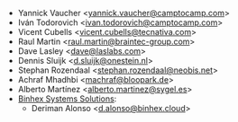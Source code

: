 - Yannick Vaucher \<<yannick.vaucher@camptocamp.com>\>
- Iván Todorovich \<<ivan.todorovich@camptocamp.com>\>
- Vicent Cubells \<<vicent.cubells@tecnativa.com>\>
- Raul Martin \<<raul.martin@braintec-group.com>\>
- Dave Lasley \<<dave@laslabs.com>\>
- Dennis Sluijk \<<d.sluijk@onestein.nl>\>
- Stephan Rozendaal \<<stephan.rozendaal@neobis.net>\>
- Achraf Mhadhbi \<<machraf@bloopark.de>\>
- Alberto Martínez \<<alberto.martinez@sygel.es>\>
- [Binhex Systems Solutions](https://binhex.cloud/):
  - Deriman Alonso \<<d.alonso@binhex.cloud>\>
